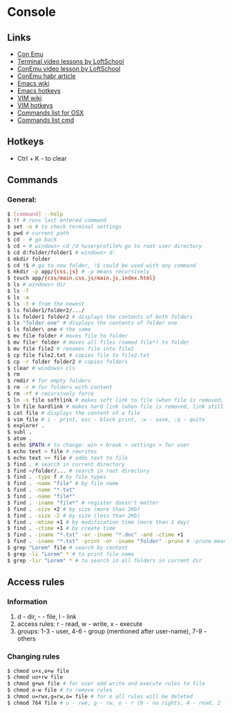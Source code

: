 # Console

## Links
- [Con Emu](https://conemu.github.io/)
- [Terminal video lessons by LoftSchool](https://www.youtube.com/playlist?list=PLY4rE9dstrJy5P2z0sr8K3Nzr7l_UAN2b)
- [ConEmu video lesson by LoftSchool](https://www.youtube.com/watch?v=x0hw8llIZkY)
- [ConEmu habr article](https://habrahabr.ru/post/164687/)
- [Emacs wiki](https://ru.wikipedia.org/wiki/Emacs)
- [Emacs hotkeys](http://ss64.com/osx/syntax-bashkeyboard.html)
- [VIM wiki](https://ru.wikipedia.org/wiki/Vim)
- [VIM hotkeys](http://bullium.com/support/vim.html)
- [Commands list for OSX](http://osxh.ru/content/spisok-terminalnyh-komand-os-x)
- [Commands list cmd](http://cmd-command.ru/komandy-cmd)

## Hotkeys
- Сtrl + K - to clear

## Commands

### General:
```bash
$ [command] --help
$ !! # runs last entered command
$ set -o # to check terminal settings
$ pwd # current path
$ cd - # go back
$ cd ~ # windows> cd /d %userprofile% go to root user directory
$ cd d:folder/folder1 # windows> d:
$ mkdir folder
$ cd !$ # go to new folder, !$ could be used with any command
$ mkdir -p app/{css,js} # -p means recursively
$ touch app/{css/main.css,js/main.js,index.html}
$ ls # windows> dir
$ ls -f
$ ls -a
$ ls -t # from the newest
$ ls folder1/folder2/.../
$ ls folder1 folder2 # displays the contents of both folders
$ ls "folder one" # displays the contents of folder one
$ ls folder\ one # the same
$ mv file folder # moves file to folder
$ mv file* folder # moves all files (named file*) to folder
$ mv file file2 # renames file into file2
$ cp file file2.txt # copies file to file2.txt
$ cp -r folder folder2 # copies folders
$ clear # windows> cls
$ rm
$ rmdir # for empty folders
$ rm -r # for folders with content
$ rm -rf # recursively force
$ ln -s file softlink # makes soft link to file (when file is removed, link doesn't work)
$ ln file hardlink # makes hard link (when file is removed, link still works)
$ cat file # displays the content of a file
$ vim file # i - print, esc - block print, :w - save, :q - quite
$ explorer .
$ subl .
$ atom .
$ echo $PATH # to change: win + break > settings > for user
$ echo text > file # rewrites
$ echo text >> file # adds text to file
$ find . # search in current directory
$ find ~/folder/... # search in root directory
$ find . -type f # by file types
$ find . -name "file" # by file name
$ find . -name "*.txt"
$ find . -name "file*"
$ find . -iname "file*" # register doesn't matter
$ find . -size +2 # by size (more than 2Kb)
$ find . -size -2 # by size (less than 2Kb)
$ find . -mtime +1 # by modification time (more than 1 day)
$ find . -ctime +1 # by create time
$ find . -iname "*.txt" -or -iname "*.doc" -and -ctime +1
$ find . -iname "*.txt" -print -or -iname "folder" -prune # -prune means to exclude, -print to print till this command
$ grep "Lorem" file # search by content
$ grep -li "Lorem" * # to print file name
$ grep -lir "Lorem" * # to search in all folders in current dir
```

## Access rules

### Information
1. d - dir, - - file, l - link
2. access rules: r - read, w - write, x - execute
3. groups: 1-3 - user, 4-6 - group (mentioned after user-name), 7-9 - others

### Changing rules
```bash
$ chmod u+x,o+w file
$ chmod uo+rw file
$ chmod g+wx file # for user add write and execute rules to file
$ chmod o-w file # to remove rules
$ chmod u=rwx,g=rw,o= file # for o all rules will be deleted
$ chmod 764 file # u - rwe, g - rw, o - r (0 - no rights, 4 - read, 2 - write, 1 - execute)
```
